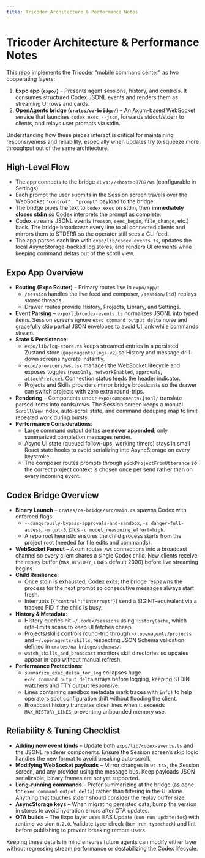 ```yaml
---
title: Tricoder Architecture & Performance Notes
---
```


# Tricoder Architecture & Performance Notes

This repo implements the Tricoder “mobile command center” as two cooperating layers:

1. **Expo app (`expo/`)** – Presents agent sessions, history, and controls. It consumes structured Codex JSONL events and renders them as streaming UI rows and cards.
2. **OpenAgents bridge (`crates/oa-bridge/`)** – An Axum-based WebSocket service that launches `codex exec --json`, forwards stdout/stderr to clients, and relays user prompts via stdin.

Understanding how these pieces interact is critical for maintaining responsiveness and reliability, especially when updates try to squeeze more throughput out of the same architecture.

## High-Level Flow

- The app connects to the bridge at `ws://<host>:8787/ws` (configurable in Settings).
- Each prompt the user submits in the Session screen travels over the WebSocket `"control": "prompt"` payload to the bridge.
- The bridge pipes the text to `codex exec` on stdin, then **immediately closes stdin** so Codex interprets the prompt as complete.
- Codex streams JSONL events (`reason`, `exec_begin`, `file_change`, etc.) back. The bridge broadcasts every line to all connected clients and mirrors them to STDERR so the operator still sees a CLI feed.
- The app parses each line with `expo/lib/codex-events.ts`, updates the local AsyncStorage-backed log stores, and renders UI elements while keeping command deltas out of the scroll view.

## Expo App Overview

- **Routing (Expo Router)** – Primary routes live in `expo/app/`:
  - `/session` handles the live feed and composer, `/session/[id]` replays stored threads.
  - Drawer routes provide History, Projects, Library, and Settings.
- **Event Parsing** – `expo/lib/codex-events.ts` normalizes JSONL into typed items. Session screens ignore `exec_command_output_delta` noise and gracefully skip partial JSON envelopes to avoid UI jank while commands stream.
- **State & Persistence**:
  - `expo/lib/log-store.ts` keeps streamed entries in a persisted Zustand store (`@openagents/logs-v2`) so History and message drill-down screens hydrate instantly.
  - `expo/providers/ws.tsx` manages the WebSocket lifecycle and exposes toggles (`readOnly`, `networkEnabled`, `approvals`, `attachPreface`). Connection status feeds the header indicator.
  - Projects and Skills providers mirror bridge broadcasts so the drawer can switch projects with zero extra round-trips.
- **Rendering** – Components under `expo/components/jsonl/` translate parsed items into cards/rows. The Session screen keeps a manual `ScrollView` index, auto-scroll state, and command deduping map to limit repeated work during bursts.
- **Performance Considerations**:
  - Large command output deltas are **never appended**; only summarized completion messages render.
  - Async UI state (queued follow-ups, working timers) stays in small React state hooks to avoid serializing into AsyncStorage on every keystroke.
  - The composer routes prompts through `pickProjectFromUtterance` so the correct project context is chosen once per send rather than on every incoming event.

## Codex Bridge Overview

- **Binary Launch** – `crates/oa-bridge/src/main.rs` spawns Codex with enforced flags:
  - `--dangerously-bypass-approvals-and-sandbox`, `-s danger-full-access`, `-m gpt-5`, plus `-c model_reasoning_effort=high`.
  - A repo root heuristic ensures the child process starts from the project root (needed for file edits and commands).
- **WebSocket Fanout** – Axum routes `/ws` connections into a broadcast channel so every client shares a single Codex child. New clients receive the replay buffer (`MAX_HISTORY_LINES` default 2000) before live streaming begins.
- **Child Resilience**:
  - Once stdin is exhausted, Codex exits; the bridge respawns the process for the next prompt so consecutive messages always start fresh.
  - Interrupts (`{"control":"interrupt"}`) send a SIGINT-equivalent via a tracked PID if the child is busy.
- **History & Metadata**:
  - History queries hit `~/.codex/sessions` using `HistoryCache`, which rate-limits scans to keep UI fetches cheap.
  - Projects/skills controls round-trip through `~/.openagents/projects` and `~/.openagents/skills`, respecting JSON Schema validation defined in `crates/oa-bridge/schemas/`.
  - `watch_skills_and_broadcast` monitors skill directories so updates appear in-app without manual refresh.
- **Performance Protections**:
  - `summarize_exec_delta_for_log` collapses huge `exec_command_output_delta` arrays before logging, keeping STDIN watchers and TTY output responsive.
  - Lines containing sandbox metadata mark traces with `info!` to help operators spot configuration drift without flooding the client.
  - Broadcast history truncates older lines when it exceeds `MAX_HISTORY_LINES`, preventing unbounded memory use.

## Reliability & Tuning Checklist

- **Adding new event kinds** – Update both `expo/lib/codex-events.ts` and the JSONL renderer components. Ensure the Session screen’s skip logic handles the new format to avoid breaking auto-scroll.
- **Modifying WebSocket payloads** – Mirror changes in `ws.tsx`, the Session screen, and any provider using the message bus. Keep payloads JSON serializable; binary frames are not yet supported.
- **Long-running commands** – Prefer summarizing at the bridge (as done for `exec_command_output_delta`) rather than filtering in the UI alone. Anything that touches stderr should consider the replay buffer size.
- **AsyncStorage keys** – When migrating persisted data, bump the version in stores to avoid hydration errors after OTA updates.
- **OTA builds** – The Expo layer uses EAS Update (`bun run update:ios`) with runtime version `0.2.0`. Validate type-check (`bun run typecheck`) and lint before publishing to prevent breaking remote users.

Keeping these details in mind ensures future agents can modify either layer without regressing stream performance or destabilizing the Codex lifecycle.
